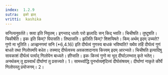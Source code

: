 ```yaml
---
index:  1.2.9
sutra:  इको झल्
vritti:  kashika 
---
```


सनित्यनुवर्तते। क्त्वा इति निवृतम्। इगन्ताद् धातोः परो झलादिः सन् किद् भवति। चिचीषति। तुष्टूषति। चिकीर्षति। इकः इति किम्? पिपासति। तिष्ठासति। झलिति किम्? शिशयिषते। किम् अर्थम् इदम् उच्यते? गुणो मा भूतिति। अज्झनगमां सनि (*6,4.16) इति दीर्घत्वं गुणस्य बाधकं भविष्यति? यथैव तर्हि दीर्घत्वं गुणं बाधते तथा णिलोपमपि बधेत। तस्माद् दीर्घत्वस्य अवकाशदानाय कित्त्वम् इदम् आरभ्यते। चिचीषति इत्यादिषु सावकाशं दीर्घत्वं पर्त्वाद् णिलोपेन बाध्यते। ज्ञीप्सति। इकः कित्त्वं गुणो मा भूत् दीर्घाऽरम्भात् कृते भतेत्। अनर्थकम् तु ह्यस्वार्थं दीर्घाणां तु प्रसज्यते। 1। सामर्थ्याद्धि पुनर्भाव्यमृ̄दित्त्वं दीर्घसंश्रयम्। दीर्घाणां नाकृते कीर्घे णिलोपस्तु प्रयोजनम्। 2।

